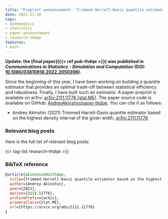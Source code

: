 ```yaml
---
title: "Preprint announcement: 'Trimmed Harrell-Davis quantile estimator based on the highest density interval of the given width'"
date: 2021-11-30
tags:
- mathematics
- statistics
- paper-announcement
- research-thdqe
features:
- math
---
```


**Update: the [final paper]({{< ref pub-thdqe >}}) was published in *Communications in Statistics - Simulation and Computation* (DOI: [10.1080/03610918.2022.2050396](https://www.tandfonline.com/doi/abs/10.1080/03610918.2022.2050396)).**

Since the beginning of this year, I have been working on building a quantile estimator
  that provides an optimal trade-off between statistical efficiency and robustness.
Finally, I have built such an estimator.
A paper preprint is available on arXiv:
  [arXiv:2111.11776 [stat.ME]](https://arxiv.org/abs/2111.11776).
The paper source code is available on GitHub:
  [AndreyAkinshin/paper-thdqe](https://github.com/AndreyAkinshin/paper-thdqe).
You can cite it as follows:

* Andrey Akinshin (2021)
  Trimmed Harrell-Davis quantile estimator based on the highest density interval of the given width,
  [arXiv:2111.11776](https://arxiv.org/abs/2111.11776)

<!--more-->

### Relevant blog posts

Here is the full list of relevant blog posts:

{{< tag-list research-thdqe >}}

### BibTeX reference

```bib
@article{akinshin2021thdqe,
  title={Trimmed Harrell-Davis quantile estimator based on the highest density interval of the given width},
  author={Andrey Akinshin},
  year={2021},
  eprint={2111.11776},
  archivePrefix={arXiv},
  primaryClass={stat.ME},
  url={https://arxiv.org/abs/2111.11776}
}
```